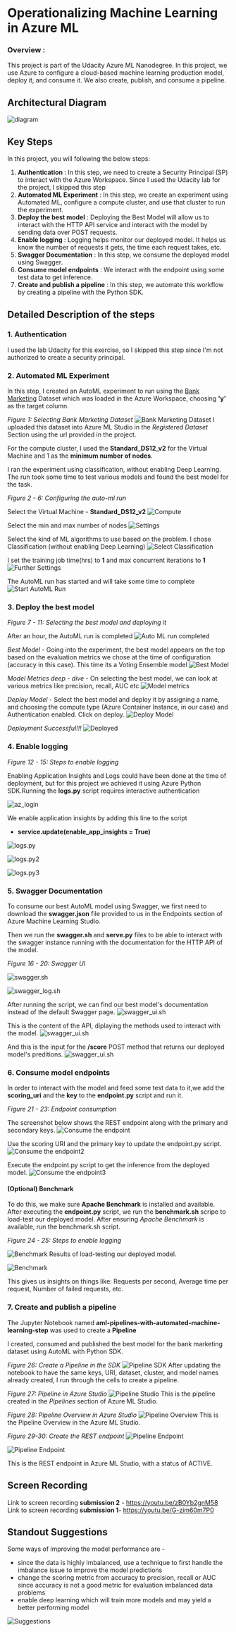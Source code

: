 # Operationalizing Machine Learning in Azure ML
### Overview : 
This project is part of the Udacity Azure ML Nanodegree. In this project, we use Azure to configure a cloud-based machine learning production model, deploy it, and consume it. We also create, publish, and consume a pipeline.

## Architectural Diagram
![diagram](images/diagram.png)

## Key Steps
In this project, you will following the below steps:

1. **Authentication** : In this step, we need to create a Security Principal (SP) to interact with the Azure Workspace. Since I used the Udacity lab for the project, I skipped this step
2. **Automated ML Experiment** : In this step, we create an experiment using Automated ML, configure a compute cluster, and use that cluster to run the experiment.
3. **Deploy the best model** : Deploying the Best Model will allow us to interact with the HTTP API service and interact with the model by sending data over POST requests.
4. **Enable logging** : Logging helps monitor our deployed model. It helps us know the number of requests it gets, the time each request takes, etc.
5. **Swagger Documentation** : In this step, we consume the deployed model using Swagger.
6. **Consume model endpoints** : We interact with the endpoint using some test data to get inference.
7. **Create and publish a pipeline** : In this step, we automate this workflow by creating a pipeline with the Python SDK.

## Detailed Description of the steps

### 1. Authentication
I used the lab Udacity for this exercise, so I skipped this step since I'm not authorized to create a security principal.

### 2. Automated ML Experiment
In this step, I created an AutoML experiment to run using the [Bank Marketing](https://automlsamplenotebookdata.blob.core.windows.net/automl-sample-notebook-data/bankmarketing_train.csv) Dataset which was loaded in the Azure Workspace, choosing **'y'** as the target column.

*Figure 1: Selecting Bank Marketing Dataset*
![Bank Marketing Dataset](images/1.bank_marketing_dataset_register.png)
I uploaded this dataset into Azure ML Studio in the *Registered Dataset* Section using the url provided in the project.

For the compute cluster, I used the **Standard_DS12_v2** for the Virtual Machine and 1 as the **minimum number of nodes**.

I ran the experiment using classification, without enabling Deep Learning. The run took some time to test various models and found the best model for the task.

*Figure 2 - 6: Configuring the auto-ml run*

Select the Virtual Machine - **Standard_DS12_v2**
![Compute](images/2.compute.png)

Select the min and max number of nodes 
![Settings](images/3.settings.png)

Select the kind of ML algorithms to use based on the problem. I chose Classification (without enabling Deep Learning)
![Select Classification](images/4.classification.png)

I set the training job time(hrs) to **1** and max concurrent iterations to **1**
![Further Settings](images/5.further_settings.png)

The AutoML run has started and will take some time to complete
![Start AutoML Run](images/6.start_automl_run.png)

### 3. Deploy the best model

*Figure 7 - 11: Selecting the best model and deploying it*

After an hour, the AutoML run is completed
![Auto ML run completed](images/7.run_completed.png)

*Best Model* - Going into the experiment, the best model appears on the top based on the evaluation metrics we chose at the time of configuration (accuracy in this case). This time its a Voting Ensemble model
![Best Model](images/8.best_model.png)

*Model Metrics deep - dive* - On selecting the best model, we can look at various metrics like precision, recall, AUC etc
![Model metrics](images/9.model_metrics.png)

*Deploy Model* - Select the best model and deploy it by assigning a name, and choosing the compute type (Azure Container Instance, in our case) and Authentication enabled. Click on deploy.
![Deploy Model](images/10.deploy_model.png)

*Deployment Successful!!!*
![Deployed](images/11.dedployment_successful.png)

### 4. Enable logging

*Figure 12 - 15: Steps to enable logging*

Enabling Application Insights and Logs could have been done at the time of deployment, but for this project we achieved it using Azure Python SDK.Running the **logs.py** script requires interactive authentication

![az_login](images/12.az_login.png)

We enable application insights by adding this line to the script
- **service.update(enable_app_insights = True)**

![logs.py](images/13.logs_enable_app_insights.png)

![logs.py2](images/14.logger_initialised.png)

![logs.py3](images/15.endpoint_enabled_insights.png)

### 5. Swagger Documentation

To consume our best AutoML model using Swagger, we first need to download the **swagger.json** file provided to us in the Endpoints section of Azure Machine Learning Studio.

Then we run the **swagger.sh** and **serve.py** files to be able to interact with the swagger instance running with the documentation for the HTTP API of the model.

*Figure 16 - 20: Swagger UI*

![swagger.sh](images/16.swagger.sh.png)

![swagger_log.sh](images/17.swagger_logs.png)

After running the script, we can find our best model's documentation instead of the default Swagger page.
![swagger_ui.sh](images/18.swagger_ui.png)

This is the content of the API, diplaying the methods used to interact with the model.
![swagger_ui.sh](images/19.swagger_ui1.png)

And this is the input for the **/score** POST method that returns our deployed model's preditions.
![swagger_ui.sh](images/20.swagger_ui2.png)

### 6. Consume model endpoints

In order to interact with the model and feed some test data to it,we add the **scoring_uri** and the **key** to the **endpoint.py** script and run it.

*Figure 21 - 23: Endpoint consumption*

The screenshot below shows the REST endpoint along with the primary and secondary keys.
![Consume the endpoint](images/21.endpoint.py.png)

Use the scoring URI and the primary key to update the endpoint.py script.
![Consume the endpoint2](images/22.endpoint_key.png)

Execute the endpoint.py script to get the inference from the deployed model.
![Consume the endpoint3](images/23.endpoint_run.png)

#### (Optional) Benchmark
To do this, we make sure **Apache Benchmark** is installed and available. After executing the **endpoint.py** script, we run the **benchmark.sh** scripe to load-test our deployed model. After ensuring *Apache Benchmark* is available, run the benchmark.sh script.

*Figure 24 - 25: Steps to enable logging*

![Benchmark](images/24.benchmark.sh.png)
Results of load-testing our deployed model.

![Benchmark](images/25.benchmark.sh2.png)

This gives us insights on things like: Requests per second, Average time per request, Number of failed requests, etc.

### 7. Create and publish a pipeline

The Jupyter Notebook named **aml-pipelines-with-automated-machine-learning-step** was used to create a **Pipeline**

I created, consumed and published the best model for the bank marketing dataset using AutoML with Python SDK.

*Figure 26: Create a Pipeline in the SDK*
![Pipeline SDK](images/26.aml_nb.png)
After updating the notebook to have the same keys, URI, dataset, cluster, and model names already created, I run through the cells to create a pipeline.

*Figure 27: Pipeline in Azure Studio*
![Pipeline Studio](images/27.aml_studio.png)
This is the pipeline created in the *Pipelines* section of Azure ML Studio.

*Figure 28: Pipeline Overview in Azure Studio*
![Pipeline Overview](images/29.aml_studio_pipeline_completed.png)
This is the Pipeline Overview in the Azure ML Studio.

*Figure 29-30: Create the REST endpoint*
![Pipeline Endpoint](images/28.aml_pipeline_endpoint.png)

![Pipeline Endpoint](images/30.aml_rest_endpoint.png)

This is the REST endpoint in Azure ML Studio, with a status of ACTIVE.
## Screen Recording

Link to screen recording **submission 2** - https://youtu.be/zB0Yb2gnM58
Link to screen recording **submission 1**- https://youtu.be/G-zim60m7P0

## Standout Suggestions
Some ways of improving the model performance are -
- since the data is highly imbalanced, use a technique to first handle the imbalance issue to improve the model predictions
- change the scoring metric from accuracy to precision, recall or AUC since accuracy is not a good metric for evaluation imbalanced data problems
- enable deep learning which will train more models and may yield a better performing model

![Suggestions](images/31.suggestions.png)
